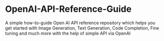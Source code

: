 # OpenAI-API-Reference-Guide
A simple how-to-guide Open AI API reference repository which helps you get started with Image Generation, Text Generation, Code Completion, Fine tuning and much more with the help of simple API via OpenAI 
